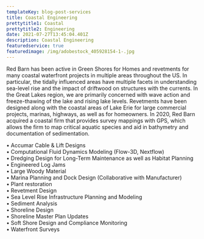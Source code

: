```yaml
---
templateKey: blog-post-services
title: Coastal Engineering
prettytitle1: Coastal
prettytitle2: Engineering
date: 2021-07-27T13:45:04.401Z
description: Coastal Engineering
featuredservice: true
featuredimage: /img/adobestock_405928154-1-.jpg
---
```

Red Barn has been active in Green Shores for Homes and revetments for many coastal waterfront projects in multiple areas throughout the US. In particular, the tidally influenced areas have multiple facets in understanding sea-level rise and the impact of driftwood on structures with the currents.  In the Great Lakes region, we are primarily concerned with wave action and freeze-thawing of the lake and rising lake levels.  Revetments have been designed along with the coastal areas of Lake Erie for large commercial projects, marinas, highways, as well as for homeowners.  In 2020, Red Barn acquired a coastal firm that provides survey mappings with GPS, which allows the firm to map critical aquatic species and aid in bathymetry and documentation of sedimentation. 

• Accumar Cable & Lift Designs  
• Computational Fluid Dynamics Modeling (Flow-3D, Nextflow)  
• Dredging Design for Long-Term Maintenance as well as Habitat Planning  
• Engineered Log Jams  
• Large Woody Material  
• Marina Planning and Dock Design (Collaborative with Manufacturer)  
• Plant restoration  
• Revetment Design  
• Sea Level Rise Infrastructure Planning and Modeling  
• Sediment Analysis  
• Shoreline Design  
• Shoreline Master Plan Updates  
• Soft Shore Design and Compliance Monitoring  
• Waterfront Surveys